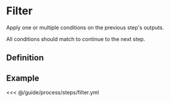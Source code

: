 # Filter

Apply one or multiple conditions on the previous step's outputs.

All conditions should match to continue to the next step.

## Definition
<param-table :parameter="{
  fields: [{
    name: 'type',
    fullType: '&quot;filter&quot;'
  }, {
    name: 'conditions',
    description: 'Key-value map where the key references a data of the previous steps outputs and the value is the expected matching value.',
    fullType: 'map&lt;key, string&gt;'
  }]
}" :types="{}" />

## Example
<<< @/guide/process/steps/filter.yml
